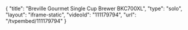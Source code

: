 {
    "title": "Breville Gourmet Single Cup Brewer BKC700XL",
    "type": "solo",
    "layout": "iframe-static",
    "videoId": "111179794",
    "url": "\/tvpembed\/111179794"
}